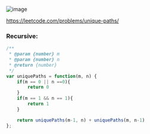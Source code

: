 ![image](https://user-images.githubusercontent.com/11494733/205484684-77d31d86-b32a-4c78-a9af-cfd2c0b3fe34.png)

https://leetcode.com/problems/unique-paths/


### Recursive: 
```javascript
/**
 * @param {number} m
 * @param {number} n
 * @return {number}
 */
var uniquePaths = function(m, n) {
    if(m == 0 || n ==0){
        return 0
    }
    if(m == 1 && n == 1){
        return 1
    }

    return uniquePaths(m-1, n) + uniquePaths(m, n-1)
};

```
